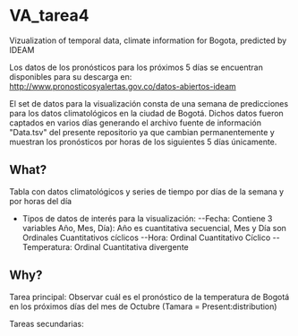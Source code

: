 # VA_tarea4
Vizualization of temporal data, climate information for Bogota, predicted by IDEAM

Los datos de los pronósticos para los próximos 5 días se encuentran disponibles para su descarga en:
http://www.pronosticosyalertas.gov.co/datos-abiertos-ideam

El set de datos para la visualización consta de una semana de predicciones para los datos climatológicos en la ciudad de Bogotá. Dichos datos fueron captados en varios días generando el archivo fuente de información "Data.tsv" del presente repositorio ya que cambian permanentemente y muestran los pronósticos por horas de los siguientes 5 días únicamente.

## What?
Tabla con datos climatológicos y series de tiempo por días de la semana y por horas del día

 - Tipos de datos de interés para la visualización:
 --Fecha: Contiene 3 variables Año, Mes, Día): Año es cuantitativa secuencial, Mes y Día son Ordinales Cuantitativos cíclicos
 --Hora: Ordinal Cuantitativo Cíclico
 --Temperatura: Ordinal Cuantitativa divergente
 
 ## Why?
 Tarea principal: Observar cuál es el pronóstico de la temperatura de Bogotá en los próximos días del mes de Octubre (Tamara = Present:distribution)
 
 Tareas secundarias:
 
 
